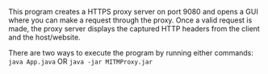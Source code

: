 This program creates a HTTPS proxy server on port 9080 and opens a GUI where you can make a request through the proxy.
Once a valid request is made, the proxy server displays the captured HTTP headers from the client and the host/website.

There are two ways to execute the program by running either commands:
      ```java App.java```
      OR
      ```java -jar MITMProxy.jar```

    
